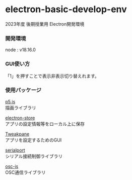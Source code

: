 # electron-basic-develop-env
2023年度 後期授業用 Electron開発環境

### 開発環境
node : v18.16.0  

### GUI使い方
「1」を押すことで表示非表示切り替えれます。

### 使用パッケージ
[p5.js](https://p5js.org/)  
描画ライブラリ

[electron-store](https://github.com/sindresorhus/electron-store)  
アプリの設定情報等をローカル上に保存

[Tweakpane](https://cocopon.github.io/tweakpane/)  
アプリを設定するためのGUI

[serialport](https://www.npmjs.com/package/serialport)  
シリアル接続制御ライブラリ

[osc-js](https://www.npmjs.com/package/osc-js)  
OSC通信ライブラリ